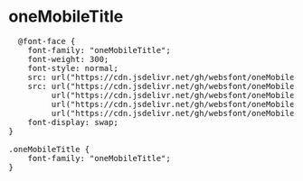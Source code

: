 # oneMobileTitle

<pre>
  @font-face {
    font-family: "oneMobileTitle";
    font-weight: 300;
    font-style: normal;
    src: url("https://cdn.jsdelivr.net/gh/websfont/oneMobileTitle/oneMobileTitle.eot");
    src: url("https://cdn.jsdelivr.net/gh/websfont/oneMobileTitle/oneMobileTitle.eot?#iefix") format("embedded-opentype"),
         url("https://cdn.jsdelivr.net/gh/websfont/oneMobileTitle/oneMobileTitle.woff2") format("woff2"),
         url("https://cdn.jsdelivr.net/gh/websfont/oneMobileTitle/oneMobileTitle.woff") format("woff"),
         url("https://cdn.jsdelivr.net/gh/websfont/oneMobileTitle/oneMobileTitle.ttf") format("truetype");
    font-display: swap;
} 

.oneMobileTitle {
    font-family: "oneMobileTitle";
}
</pre>
